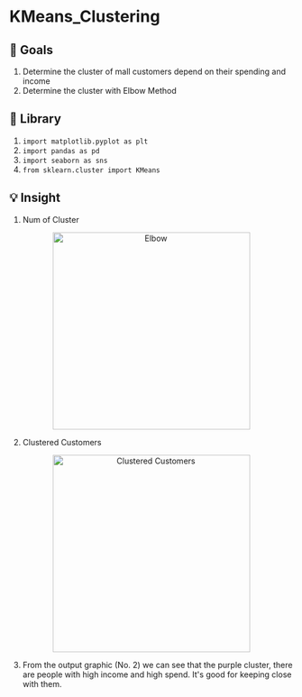 # KMeans_Clustering

## :dart: Goals
1. Determine the cluster of mall customers depend on their spending and income
2. Determine the cluster with Elbow Method

## :notebook: Library
1. `import matplotlib.pyplot as plt`
2. `import pandas as pd`
3. `import seaborn as sns`
4. `from sklearn.cluster import KMeans`

## :bulb: Insight
1. Num of Cluster
<p align="center">
  <img src="https://github.com/Rickyharyanto14/KMeans_Clustering/edit/Keep-Walking/output/Elbow.png" width="350" title="Elbow">
</p>

2. Clustered Customers

<p align="center">
  <img src="https://github.com/Rickyharyanto14/KMeans_Clustering/edit/Keep-Walking/output/Clustered_Customers.png" width="350" title="Clustered Customers">
</p>

3. From the output graphic (No. 2) we can see that the purple cluster, there are people with high income and high spend. It's good for keeping close with them.
